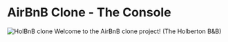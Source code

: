 # AirBnB Clone - The Console

  
![HolBnB clone](https://github.com/monoprosito/AirBnB_clone/blob/feature/console/hBnB.png?raw=true)
Welcome to the AirBnB clone project! (The Holberton B&B)

